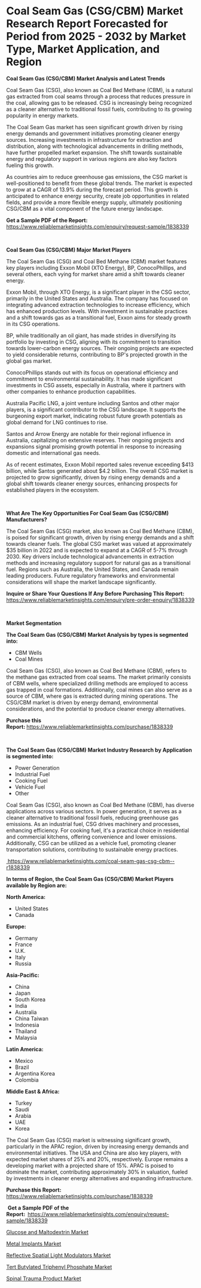 <p><h1>Coal Seam Gas (CSG/CBM) Market Research Report Forecasted for Period from 2025 -  2032 by Market Type, Market Application, and Region</h1></p><p><strong>Coal Seam Gas (CSG/CBM) Market Analysis and Latest Trends</strong></p>
<p><p>Coal Seam Gas (CSG), also known as Coal Bed Methane (CBM), is a natural gas extracted from coal seams through a process that reduces pressure in the coal, allowing gas to be released. CSG is increasingly being recognized as a cleaner alternative to traditional fossil fuels, contributing to its growing popularity in energy markets.</p><p>The Coal Seam Gas market has seen significant growth driven by rising energy demands and government initiatives promoting cleaner energy sources. Increasing investments in infrastructure for extraction and distribution, along with technological advancements in drilling methods, have further propelled market expansion. The shift towards sustainable energy and regulatory support in various regions are also key factors fueling this growth.</p><p>As countries aim to reduce greenhouse gas emissions, the CSG market is well-positioned to benefit from these global trends. The market is expected to grow at a CAGR of 13.9% during the forecast period. This growth is anticipated to enhance energy security, create job opportunities in related fields, and provide a more flexible energy supply, ultimately positioning CSG/CBM as a vital component of the future energy landscape.</p></p>
<p><strong>Get a Sample PDF of the Report:&nbsp;</strong> <a href="https://www.reliablemarketinsights.com/enquiry/request-sample/1838339?utm_campaign=2129&utm_medium=2&utm_source=Github&utm_content=ia&utm_term=03022025&utm_id=coal-seam-gas-csgcbm">https://www.reliablemarketinsights.com/enquiry/request-sample/1838339</a></p>
<p>&nbsp;</p>
<p><strong>Coal Seam Gas (CSG/CBM) Major Market Players</strong></p>
<p><p>The Coal Seam Gas (CSG) and Coal Bed Methane (CBM) market features key players including Exxon Mobil (XTO Energy), BP, ConocoPhillips, and several others, each vying for market share amid a shift towards cleaner energy.</p><p>Exxon Mobil, through XTO Energy, is a significant player in the CSG sector, primarily in the United States and Australia. The company has focused on integrating advanced extraction technologies to increase efficiency, which has enhanced production levels. With investment in sustainable practices and a shift towards gas as a transitional fuel, Exxon aims for steady growth in its CSG operations.</p><p>BP, while traditionally an oil giant, has made strides in diversifying its portfolio by investing in CSG, aligning with its commitment to transition towards lower-carbon energy sources. Their ongoing projects are expected to yield considerable returns, contributing to BP's projected growth in the global gas market.</p><p>ConocoPhillips stands out with its focus on operational efficiency and commitment to environmental sustainability. It has made significant investments in CSG assets, especially in Australia, where it partners with other companies to enhance production capabilities.</p><p>Australia Pacific LNG, a joint venture including Santos and other major players, is a significant contributor to the CSG landscape. It supports the burgeoning export market, indicating robust future growth potentials as global demand for LNG continues to rise.</p><p>Santos and Arrow Energy are notable for their regional influence in Australia, capitalizing on extensive reserves. Their ongoing projects and expansions signal promising growth potential in response to increasing domestic and international gas needs.</p><p>As of recent estimates, Exxon Mobil reported sales revenue exceeding $413 billion, while Santos generated about $4.2 billion. The overall CSG market is projected to grow significantly, driven by rising energy demands and a global shift towards cleaner energy sources, enhancing prospects for established players in the ecosystem.</p></p>
<p>&nbsp;</p>
<p><strong>What Are The Key Opportunities For Coal Seam Gas (CSG/CBM) Manufacturers?</strong></p>
<p><p>The Coal Seam Gas (CSG) market, also known as Coal Bed Methane (CBM), is poised for significant growth, driven by rising energy demands and a shift towards cleaner fuels. The global CSG market was valued at approximately $35 billion in 2022 and is expected to expand at a CAGR of 5-7% through 2030. Key drivers include technological advancements in extraction methods and increasing regulatory support for natural gas as a transitional fuel. Regions such as Australia, the United States, and Canada remain leading producers. Future regulatory frameworks and environmental considerations will shape the market landscape significantly.</p></p>
<p><strong>Inquire or Share Your Questions If Any Before Purchasing This Report:</strong> <a href="https://www.reliablemarketinsights.com/enquiry/pre-order-enquiry/1838339?utm_campaign=2129&utm_medium=2&utm_source=Github&utm_content=ia&utm_term=03022025&utm_id=coal-seam-gas-csgcbm">https://www.reliablemarketinsights.com/enquiry/pre-order-enquiry/1838339</a></p>
<p>&nbsp;</p>
<p><strong>Market Segmentation</strong></p>
<p><strong>The Coal Seam Gas (CSG/CBM) Market Analysis by types is segmented into:</strong></p>
<p><ul><li>CBM Wells</li><li>Coal Mines</li></ul></p>
<p><p>Coal Seam Gas (CSG), also known as Coal Bed Methane (CBM), refers to the methane gas extracted from coal seams. The market primarily consists of CBM wells, where specialized drilling methods are employed to access gas trapped in coal formations. Additionally, coal mines can also serve as a source of CBM, where gas is extracted during mining operations. The CSG/CBM market is driven by energy demand, environmental considerations, and the potential to produce cleaner energy alternatives.</p></p>
<p><strong>Purchase this Report:&nbsp;</strong><a href="https://www.reliablemarketinsights.com/purchase/1838339?utm_campaign=2129&utm_medium=2&utm_source=Github&utm_content=ia&utm_term=03022025&utm_id=coal-seam-gas-csgcbm">https://www.reliablemarketinsights.com/purchase/1838339</a></p>
<p>&nbsp;</p>
<p><strong>The Coal Seam Gas (CSG/CBM) Market Industry Research by Application is segmented into:</strong></p>
<p><ul><li>Power Generation</li><li>Industrial Fuel</li><li>Cooking Fuel</li><li>Vehicle Fuel</li><li>Other</li></ul></p>
<p><p>Coal Seam Gas (CSG), also known as Coal Bed Methane (CBM), has diverse applications across various sectors. In power generation, it serves as a cleaner alternative to traditional fossil fuels, reducing greenhouse gas emissions. As an industrial fuel, CSG drives machinery and processes, enhancing efficiency. For cooking fuel, it's a practical choice in residential and commercial kitchens, offering convenience and lower emissions. Additionally, CSG can be utilized as a vehicle fuel, promoting cleaner transportation solutions, contributing to sustainable energy practices.</p></p>
<p><a href="https://www.reliablemarketinsights.com/coal-seam-gas-csg-cbm--r1838339?utm_campaign=2129&utm_medium=2&utm_source=Github&utm_content=ia&utm_term=03022025&utm_id=coal-seam-gas-csgcbm">&nbsp;https://www.reliablemarketinsights.com/coal-seam-gas-csg-cbm--r1838339</a></p>
<p><strong>In terms of Region, the Coal Seam Gas (CSG/CBM) Market Players available by Region are:</strong></p>
<p>
    <p> <strong> North America: </strong>
        <ul>
            <li>United States</li>
            <li>Canada</li>
        </ul>
        </p> 
    <p> <strong> Europe: </strong>
        <ul>
            <li>Germany</li>
            <li>France</li>
            <li>U.K.</li>
            <li>Italy</li>
            <li>Russia</li>
        </ul>
        </p> 
    <p> <strong> Asia-Pacific: </strong>
        <ul>
            <li>China</li>
            <li>Japan</li>
            <li>South Korea</li>
            <li>India</li>
            <li>Australia</li>
            <li>China Taiwan</li>
            <li>Indonesia</li>
            <li>Thailand</li>
            <li>Malaysia</li>
        </ul>
        </p> 
    <p> <strong> Latin America: </strong>
        <ul>
            <li>Mexico</li>
            <li>Brazil</li>
            <li>Argentina Korea</li>
            <li>Colombia</li>
        </ul>
        </p> 
    <p> <strong> Middle East & Africa: </strong>
        <ul>
            <li>Turkey</li>
            <li>Saudi</li>
            <li>Arabia</li>
            <li>UAE</li>
            <li>Korea</li>
        </ul>
    </p>
    </p>
<p><p>The Coal Seam Gas (CSG) market is witnessing significant growth, particularly in the APAC region, driven by increasing energy demands and environmental initiatives. The USA and China are also key players, with expected market shares of 25% and 20%, respectively. Europe remains a developing market with a projected share of 15%. APAC is poised to dominate the market, contributing approximately 30% in valuation, fueled by investments in cleaner energy alternatives and expanding infrastructure.</p></p>
<p><strong>Purchase this Report: </strong><a href="https://www.reliablemarketinsights.com/purchase/1838339?utm_campaign=2129&utm_medium=2&utm_source=Github&utm_content=ia&utm_term=03022025&utm_id=coal-seam-gas-csgcbm">https://www.reliablemarketinsights.com/purchase/1838339</a></p>
<p>&nbsp;<strong>Get a Sample PDF of the Report:&nbsp;&nbsp;</strong><a href="https://www.reliablemarketinsights.com/enquiry/request-sample/1838339?utm_campaign=2129&utm_medium=2&utm_source=Github&utm_content=ia&utm_term=03022025&utm_id=coal-seam-gas-csgcbm">https://www.reliablemarketinsights.com/enquiry/request-sample/1838339</a></p>
<p><strong></strong></p>
<p><p><a href="https://www.linkedin.com/pulse/synopsis-global-glucose-maltodextrin-market-trend-its-rapid-cxmcf?utm_campaign=2129&utm_medium=2&utm_source=Github&utm_content=ia&utm_term=03022025&utm_id=coal-seam-gas-csgcbm">Glucose and Maltodextrin Market</a></p><p><a href="https://www.linkedin.com/pulse/key-drivers-metal-implants-market-expansion-2025-2032-111-cagr-p5qif?utm_campaign=2129&utm_medium=2&utm_source=Github&utm_content=ia&utm_term=03022025&utm_id=coal-seam-gas-csgcbm">Metal Implants Market</a></p><p><a href="https://www.linkedin.com/pulse/reflective-spatial-light-modulators-market-size-estimated-qb3cf?utm_campaign=2129&utm_medium=2&utm_source=Github&utm_content=ia&utm_term=03022025&utm_id=coal-seam-gas-csgcbm">Reflective Spatial Light Modulators Market</a></p><p><a href="https://github.com/jerhoskinson197676/Market-Research-Report-List-1/blob/main/tert-butylated-triphenyl-phosphate-market.md?utm_campaign=2129&utm_medium=2&utm_source=Github&utm_content=ia&utm_term=03022025&utm_id=coal-seam-gas-csgcbm">Tert Butylated Triphenyl Phosphate Market</a></p><p><a href="https://www.linkedin.com/pulse/information-trends-significant-market-drivers-obstacles-egnof?utm_campaign=2129&utm_medium=2&utm_source=Github&utm_content=ia&utm_term=03022025&utm_id=coal-seam-gas-csgcbm">Spinal Trauma Product Market</a></p></p>